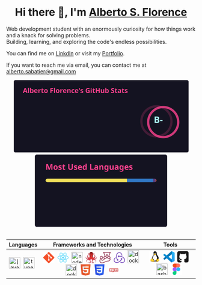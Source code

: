 <h1 align="center">
  Hi there 👋, I'm <a href="https://www.linkedin.com/in/albertoflorence">Alberto S. Florence</a>
</h1>
<div>
  <p>
    Web development student with an enormously curiosity for how things work and a knack for solving problems.
    <br/>
    Building, learning, and exploring the code's endless possibilities.
  </p>
  <p>You can find me on <a href="https://www.linkedin.com/in/albertoflorence">LinkdIn</a> or visit my <a href="https://www.albertoflorence.com.br">Portfolio</a>. </p>
  <p>If you want to reach me via email, you can contact me at <a href="mailto:alberto.sabatier@gmail.com">alberto.sabatier@gmail.com</a></p>
</div>

<div align="center">
  <img height="195px" src="./images/stats.svg"/>
  <img height="195px" src="./images/transferir.svg"/>
</div>

##
<div id='lojc' align="center">

| Languages  | Frameworks and Technologies | Tools |
|---|---|---|
|<div id='lojc' align="center"><img title="javascript" src="https://user-images.githubusercontent.com/25181517/117447155-6a868a00-af3d-11eb-9cfe-245df15c9f3f.png" width="30" height="30"/>&nbsp;&nbsp;<img title="typescript" src="https://user-images.githubusercontent.com/25181517/183890598-19a0ac2d-e88a-4005-a8df-1ee36782fde1.png" width="30" height="30"/>&nbsp;&nbsp;</div>|<div id='lojc' align="center"><img title="git" src="https://github.com/devicons/devicon/blob/master/icons/git/git-original.svg" width="30" height="30"/>&nbsp;&nbsp;<img title="react" src="https://github.com/devicons/devicon/blob/1119b9f84c0290e0f0b38982099a2bd027a48bf1/icons/react/react-original.svg" width="30" height="30"/>&nbsp;&nbsp;<img title="nodejs" src="https://cdn.jsdelivr.net/gh/devicons/devicon/icons/nodejs/nodejs-plain.svg" width="30" height="30"/>&nbsp;&nbsp;<img title="react testing library" src="images/testing-library.svg" width="30" height="30"/>&nbsp;&nbsp;<img title="jest" src="https://github.com/devicons/devicon/blob/master/icons/jest/jest-plain.svg" width="30" height="30"/>&nbsp;&nbsp;<img title="redux" src="https://github.com/devicons/devicon/blob/1119b9f84c0290e0f0b38982099a2bd027a48bf1/icons/redux/redux-original.svg" width="30" height="30"/>&nbsp;&nbsp;<img title="docker" src="https://img.icons8.com/color/344/docker.png" width="30" height="35"/>&nbsp;&nbsp;<img title="docker compose" src="https://www.seekpng.com/png/full/525-5256723_docker-compose-logo.png" width="30" height="30"/>&nbsp;&nbsp;<img title="html" src="https://github.com/albertoflorence/albertoflorence/blob/main/images/html.svg" width="30" height="30"/>&nbsp;&nbsp;<img title="css" src="images/css.svg" width="30" height="30"/>&nbsp;&nbsp;<img title="npm" src="https://github.com/albertoflorence/albertoflorence/blob/main/images/npm.svg" width="30" height="30"/></div>|<div id='lojc' align="center"><img title="linux" src="https://github.com/devicons/devicon/blob/master/icons/linux/linux-original.svg" width="30" height="30"/>&nbsp;&nbsp;<img title="vscode" src="https://github.com/devicons/devicon/blob/master/icons/vscode/vscode-original.svg" width="30" height="30"/>&nbsp;&nbsp;<img title="github" src="https://github.com/albertoflorence/albertoflorence/blob/main/images/github.svg" width="30" height="30" background-color="white"/>&nbsp;&nbsp;<img title="bash" src="https://img.icons8.com/color/344/bash.png" width="30" height="30" background-color="white"/>&nbsp;&nbsp;<img title="figma" src="https://github.com/devicons/devicon/blob/master/icons/figma/figma-original.svg" width="30" height="30"/>&nbsp;&nbsp;</div>|
